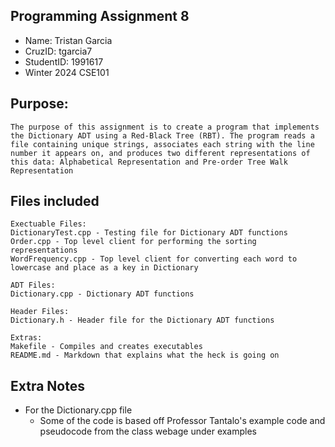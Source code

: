 ## Programming Assignment 8
* Name: Tristan Garcia
* CruzID: tgarcia7
* StudentID: 1991617
* Winter 2024 CSE101

## Purpose:
    The purpose of this assignment is to create a program that implements the Dictionary ADT using a Red-Black Tree (RBT). The program reads a file containing unique strings, associates each string with the line number it appears on, and produces two different representations of this data: Alphabetical Representation and Pre-order Tree Walk Representation

## Files included
    Exectuable Files:
    DictionaryTest.cpp - Testing file for Dictionary ADT functions
    Order.cpp - Top level client for performing the sorting representations
    WordFrequency.cpp - Top level client for converting each word to lowercase and place as a key in Dictionary

    ADT Files:
    Dictionary.cpp - Dictionary ADT functions

    Header Files:
    Dictionary.h - Header file for the Dictionary ADT functions

    Extras:
    Makefile - Compiles and creates executables
    README.md - Markdown that explains what the heck is going on

## Extra Notes
* For the Dictionary.cpp file
    * Some of the code is based off Professor Tantalo's example code and 
    pseudocode from the class webage under examples


